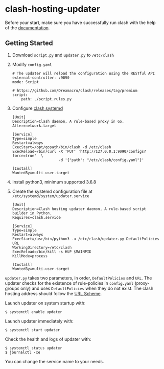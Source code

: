 # clash-hosting-updater

Before your start, make sure you have successfully run clash with the help of the [documentation](https://github.com/Dreamacro/clash/wiki).

## Getting Started

1. Download `script.py` and `updater.py` to `/etc/clash`

2. Modify `config.yaml`

    ```
    # The updater will reload the configuration using the RESTful API
    external-controller: :9090
    mode: Script

    # https://github.com/Dreamacro/clash/releases/tag/premium
    script:
        path: ./script.rules.py
    ```

3. Configure [clash systemd](https://github.com/Dreamacro/clash/wiki/clash-on-a-daemon#systemd)

    ```
    [Unit]
    Description=Clash daemon, A rule-based proxy in Go.
    After=network.target

    [Service]
    Type=simple
    Restart=always
    ExecStart=/opt/gopath/bin/clash -d /etc/clash
    ExecReload=/bin/curl -X 'PUT' 'http://127.0.0.1:9090/configs?force=true'  \
                         -d '{"path": "/etc/clash/config.yaml"}'

    [Install]
    WantedBy=multi-user.target
    ```

4. Install python3, minimum supported 3.6.8

5. Create the systemd configuration file at `/etc/systemd/system/updater.service`

    ```
    [Unit]
    Description=Clash hosting updater daemon, A rule-based script builder in Python.
    Requires=clash.service

    [Service]
    Type=simple
    Restart=always
    ExecStart=/usr/bin/python3 -u /etc/clash/updater.py DefaultPolicies URL
    WorkingDirectory=/etc/clash
    ExecReload=/bin/kill -s HUP $MAINPID
    KillMode=process

    [Install]
    WantedBy=multi-user.target
    ```

`updater.py` takes two parameters, in order, `DefaultPolicies` and `URL`.
The updater checks for the existence of rule-policies in `config.yaml`
(proxy-groups only) and uses `DefaultPolicies` when they do not exist.
The clash hosting address should follow the [URL Scheme](https://docs.cfw.lbyczf.com/contents/urlscheme.html).

Launch updater on system startup with:

    $ systemctl enable updater

Launch updater immediately with:

    $ systemctl start updater

Check the health and logs of updater with:

    $ systemctl status updater
    $ journalctl -xe

You can change the service name to your needs.